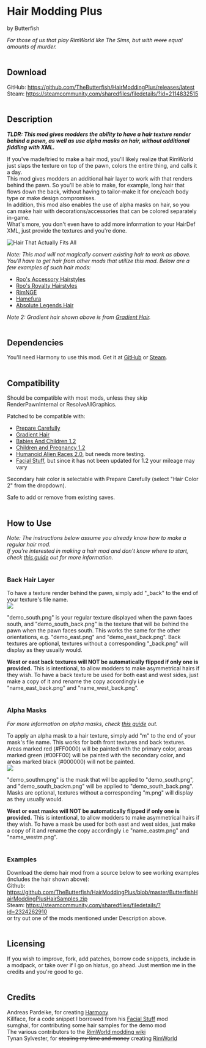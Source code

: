 # Hair Modding Plus
by Butterfish

*For those of us that play RimWorld like The Sims, but with ~~more~~ equal amounts of murder.*
<br><br>

## Download
GitHub: https://github.com/TheButterfish/HairModdingPlus/releases/latest<br>
Steam: https://steamcommunity.com/sharedfiles/filedetails/?id=2114832515
<br><br>

## Description
_**TLDR: This mod gives modders the ability to have a hair texture render behind a pawn, as well as use alpha masks on hair, without additional fiddling with XML.**_

If you've made/tried to make a hair mod, you'll likely realize that RimWorld just slaps the texture on top of the pawn, colors the entire thing, and calls it a day.<br>
This mod gives modders an additional hair layer to work with that renders behind the pawn. So you'll be able to make, for example, long hair that flows down the back, without having to tailor-make it for one/each body type or make design compromises.<br>
In addition, this mod also enables the use of alpha masks on hair, so you can make hair with decorations/accessories that can be colored separately in-game.<br>
What's more, you don't even have to add more information to your HairDef XML, just provide the textures and you're done.

![Hair That Actually Fits All](https://raw.githubusercontent.com/TheButterfish/HairModdingPlus/master/ReadmeImages/sample.jpg)

*Note: This mod will not magically convert existing hair to work as above. You'll have to get hair from other mods that utilize this mod. Below are a few examples of such hair mods:*
- [Roo's Accessory Hairstyles](https://steamcommunity.com/sharedfiles/filedetails/?id=1991452568)
- [Roo's Royalty Hairstyles](https://steamcommunity.com/sharedfiles/filedetails/?id=2120391876)
- [RimNGE](https://steamcommunity.com/sharedfiles/filedetails/?id=1687909697)
- [Hamefura](https://steamcommunity.com/sharedfiles/filedetails/?id=2317290564)
- [Absolute Legends Hair](https://steamcommunity.com/sharedfiles/filedetails/?id=2195744587)<br>

*Note 2: Gradient hair shown above is from [Gradient Hair](https://steamcommunity.com/sharedfiles/filedetails/?id=1687053679).*
<br><br>

## Dependencies
You'll need Harmony to use this mod. Get it at [GitHub](https://github.com/pardeike/HarmonyRimWorld/releases/latest) or [Steam](https://steamcommunity.com/sharedfiles/filedetails/?id=2009463077).
<br><br>

## Compatibility
Should be compatible with most mods, unless they skip RenderPawnInternal or ResolveAllGraphics.<br>

Patched to be compatible with:
* [Prepare Carefully](https://steamcommunity.com/sharedfiles/filedetails/?id=735106432)
* [Gradient Hair](https://steamcommunity.com/sharedfiles/filedetails/?id=1687053679)
* [Babies And Children 1.2](https://steamcommunity.com/sharedfiles/filedetails/?id=2373187996)
* [Children and Pregnancy 1.2](https://ludeon.com/forums/index.php?topic=51258.0)
* [Humanoid Alien Races 2.0](https://steamcommunity.com/sharedfiles/filedetails/?id=839005762), but needs more testing.
* [Facial Stuff](https://steamcommunity.com/workshop/filedetails/?id=818322128), but since it has not been updated for 1.2 your mileage may vary<br>

Secondary hair color is selectable with Prepare Carefully (select "Hair Color 2" from the dropdown).

Safe to add or remove from existing saves.
<br><br>

## How to Use
*Note: The instructions below assume you already know how to make a regular hair mod.<br>
If you're interested in making a hair mod and don't know where to start, check [this guide](https://steamcommunity.com/sharedfiles/filedetails/?id=1899180537) out for more information.*
<br><br>

### Back Hair Layer
To have a texture render behind the pawn, simply add "\_back" to the end of your texture's file name.<br>
![](https://raw.githubusercontent.com/TheButterfish/HairModdingPlus/master/ReadmeImages/addback.jpg)

"demo_south.png" is your regular texture displayed when the pawn faces south, and "demo_south_back.png" is the texture that will be behind the pawn when the pawn faces south. This works the same for the other orientations, e.g. "demo_east.png" and "demo_east_back.png". Back textures are optional, textures without a corresponding "\_back.png" will display as they usually would.

**West or east back textures will NOT be automatically flipped if only one is provided.** This is intentional, to allow modders to make asymmetrical hairs if they wish. To have a back texture be used for both east and west sides, just make a copy of it and rename the copy accordingly i.e "name_east_back.png" and "name_west_back.png".
<br><br>

### Alpha Masks
*For more information on alpha masks, check [this guide](https://github.com/seraphile/rimshare/wiki/Colouring-in-Images) out.*

To apply an alpha mask to a hair texture, simply add "m" to the end of your mask's file name. This works for both front textures and back textures.<br>
Areas marked red (#FF0000) will be painted with the primary color, areas marked green (#00FF00) will be painted with the secondary color, and areas marked black (#000000) will not be painted.<br>
![](https://raw.githubusercontent.com/TheButterfish/HairModdingPlus/master/ReadmeImages/addmask.jpg)

"demo_southm.png" is the mask that will be applied to "demo_south.png", and "demo_south_backm.png" will be applied to "demo_south_back.png". Masks are optional, textures without a corresponding "m.png" will display as they usually would.

**West or east masks will NOT be automatically flipped if only one is provided.** This is intentional, to allow modders to make asymmetrical hairs if they wish. To have a mask be used for both east and west sides, just make a copy of it and rename the copy accordingly i.e "name_eastm.png" and "name_westm.png".
<br><br>

### Examples
Download the demo hair mod from a source below to see working examples (includes the hair shown above):<br>
Github: https://github.com/TheButterfish/HairModdingPlus/blob/master/ButterfishHairModdingPlusHairSamples.zip<br>
Steam: https://steamcommunity.com/sharedfiles/filedetails/?id=2324262910<br>
or try out one of the mods mentioned under Description above.
<br><br>

## Licensing
If you wish to improve, fork, add patches, borrow code snippets, include in a modpack, or take over if I go on hiatus, go ahead. Just mention me in the credits and you're good to go.
<br><br>

## Credits
Andreas Pardeike, for creating [Harmony](https://steamcommunity.com/sharedfiles/filedetails/?id=2009463077)<br>
Killface, for a code snippet I borrowed from his [Facial Stuff](https://steamcommunity.com/workshop/filedetails/?id=818322128) mod<br>
sumghai, for contributing some hair samples for the demo mod<br>
The various contributors to the [RimWorld modding wiki](https://rimworldwiki.com/wiki/Modding_Tutorials)<br>
Tynan Sylvester, for ~~stealing my time and money~~ creating [RimWorld](https://en.wikipedia.org/wiki/Cocaine)

